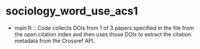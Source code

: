# sociology_word_use_acs1
  * main.R :: Code collects DOIs from 1 of 3 papers specified in the file from the open citation index and then uses those DOIs to extract the citation metadata from the Crossref API.
